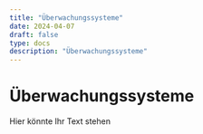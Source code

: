 ```yaml
---
title: "Überwachungssysteme"
date: 2024-04-07
draft: false
type: docs
description: "Überwachungssysteme"
---
```


# Überwachungssysteme

Hier könnte Ihr Text stehen